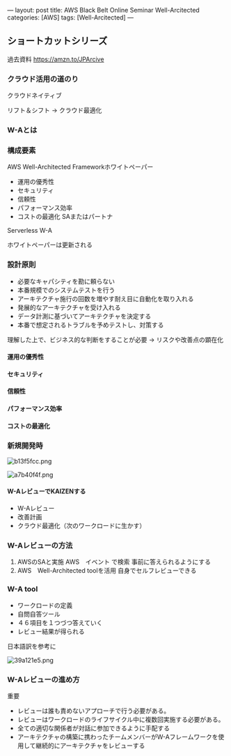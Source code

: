 —
layout: post
title: AWS Black Belt Online Seminar Well-Arcitected
categories: [AWS]
tags: [Well-Arcitected]
—

## ショートカットシリーズ
過去資料
<https://amzn.to/JPArcive>

### クラウド活用の道のり
クラウドネイティブ

リフト＆シフト -> クラウド最適化

### W-Aとは

### 構成要素
AWS Well-Architected Frameworkホワイトペーパー
* 運用の優秀性
* セキュリティ
* 信頼性
* パフォーマンス効率
* コストの最適化
SAまたはパートナ

Serverless W-A

ホワイトペーパーは更新される


### 設計原則
* 必要なキャパシティを勘に頼らない
* 本番規模でのシステムテストを行う
* アーキテクチャ施行の回数を増やす耐え目に自動化を取り入れる
* 発展的なアーキテクチャを受け入れる
* データ計測に基づいてアーキテクチャを決定する
* 本番で想定されるトラブルを予めテストし、対策する

理解した上で、ビジネス的な判断をすることが必要
-> リスクや改善点の顕在化

#### 運用の優秀性
#### セキュリティ
#### 信頼性
#### パフォーマンス効率
#### コストの最適化


### 新規開発時
![b13f5fcc.png](:storage/2c90b304-d0d3-43ff-b35d-ddbf9e42e81e/b13f5fcc.png)

![a7b40f4f.png](:storage/2c90b304-d0d3-43ff-b35d-ddbf9e42e81e/a7b40f4f.png)

#### W-AレビューでKAIZENする
* W-Aレビュー
* 改善計画
* クラウド最適化（次のワークロードに生かす）

### W-Aレビューの方法
1. AWSのSAと実施
  AWS　イベント で検索
  事前に答えられるようにする
2. AWS　Well-Architected toolを活用
  自身でセルフレビューできる


### W-A tool
* ワークロードの定義
* 自問自答ツール
* ４６項目を１つづつ答えていく
* レビュー結果が得られる

日本語訳を参考に

![39a121e5.png](:storage/2c90b304-d0d3-43ff-b35d-ddbf9e42e81e/39a121e5.png)

### W-Aレビューの進め方
重要

* レビューは誰も責めないアプローチで行う必要がある。
* レビューはワークロードのライフサイクル中に複数回実施する必要がある。
* 全ての適切な関係者が対話に参加できるように手配する
* アーキテクチャの構築に携わったチームメンバーがW-Aフレームワークを使用して継続的にアーキテクチャをレビューする



